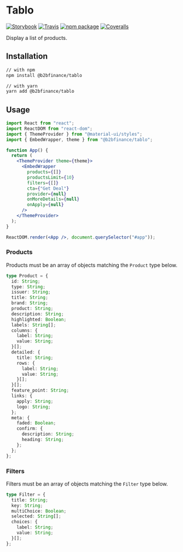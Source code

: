 # Tablo

[![Storybook][storybook-badge]][storybook]
[![Travis][build-badge]][build]
[![npm package][npm-badge]][npm]
[![Coveralls][coveralls-badge]][coveralls]

Display a list of products.

## Installation

```sh
// with npm
npm install @b2bfinance/tablo

// with yarn
yarn add @b2bfinance/tablo
```

## Usage

```jsx
import React from "react";
import ReactDOM from "react-dom";
import { ThemeProvider } from "@material-ui/styles";
import { EmbedWrapper, theme } from "@b2bfinance/tablo";

function App() {
  return (
    <ThemeProvider theme={theme}>
      <EmbedWrapper
        products={[]}
        productsLimit={10}
        filters={[]}
        cta={"Get Deal"}
        provider={null}
        onMoreDetails={null}
        onApply={null}
      />
    </ThemeProvider>
  );
}

ReactDOM.render(<App />, document.querySelector("#app"));
```

### Products

Products must be an array of objects matching the `Product` type below.

```typescript
type Product = {
  id: String;
  type: String;
  issuer: String;
  title: String;
  brand: String;
  product: String;
  description: String;
  highlighted: Boolean;
  labels: String[];
  columns: {
    label: String;
    value: String;
  }[];
  detailed: {
    title: String;
    rows: {
      label: String;
      value: String;
    }[];
  }[];
  feature_point: String;
  links: {
    apply: String;
    logo: String;
  };
  meta: {
    faded: Boolean;
    confirm: {
      description: String;
      heading: String;
    };
  };
};
```

### Filters

Filters must be an array of objects matching the `Filter` type below.

```typescript
type Filter = {
  title: String;
  key: String;
  multiChoice: Boolean;
  selected: String[];
  choices: {
    label: String;
    value: String;
  }[];
};
```

[storybook-badge]: https://cdn.jsdelivr.net/gh/storybooks/brand@master/badge/badge-storybook.svg
[storybook]: https://storybook.js.org/
[build-badge]: https://img.shields.io/travis/b2bfinance/tablo/master.png?style=flat-square
[build]: https://travis-ci.org/b2bfinance/tablo
[npm-badge]: https://img.shields.io/npm/v/@b2bfinance/tablo.png?style=flat-square
[npm]: https://www.npmjs.org/package/@b2bfinance/tablo
[coveralls-badge]: https://img.shields.io/coveralls/b2bfinance/tablo/master.png?style=flat-square
[coveralls]: https://coveralls.io/github/b2bfinance/tablo
